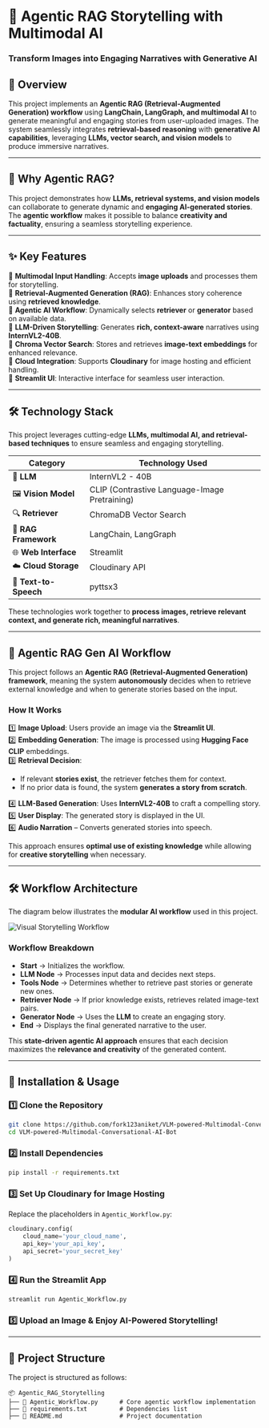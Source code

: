# 📖 **Agentic RAG Storytelling with Multimodal AI**  

### **Transform Images into Engaging Narratives with Generative AI**  

## 🚀 Overview  
This project implements an **Agentic RAG (Retrieval-Augmented Generation) workflow** using **LangChain, LangGraph, and multimodal AI** to generate meaningful and engaging stories from user-uploaded images. The system seamlessly integrates **retrieval-based reasoning** with **generative AI capabilities**, leveraging **LLMs, vector search, and vision models** to produce immersive narratives.  

---

## 🎯 **Why Agentic RAG?**  
This project demonstrates how **LLMs, retrieval systems, and vision models** can collaborate to generate dynamic and **engaging AI-generated stories**. The **agentic workflow** makes it possible to balance **creativity and factuality**, ensuring a seamless storytelling experience.

---

## ✨ Key Features  
🔹 **Multimodal Input Handling**: Accepts **image uploads** and processes them for storytelling.  
🔹 **Retrieval-Augmented Generation (RAG)**: Enhances story coherence using **retrieved knowledge**.  
🔹 **Agentic AI Workflow**: Dynamically selects **retriever** or **generator** based on available data.  
🔹 **LLM-Driven Storytelling**: Generates **rich, context-aware** narratives using **InternVL2-40B**.  
🔹 **Chroma Vector Search**: Stores and retrieves **image-text embeddings** for enhanced relevance.  
🔹 **Cloud Integration**: Supports **Cloudinary** for image hosting and efficient handling.  
🔹 **Streamlit UI**: Interactive interface for seamless user interaction.  

---

## 🛠 **Technology Stack**  

This project leverages cutting-edge **LLMs, multimodal AI, and retrieval-based techniques** to ensure seamless and engaging storytelling.  

| **Category**       | **Technology Used** |
|--------------------|--------------------|
| 🤖 **LLM**         | InternVL2 - 40B |
| 🖼 **Vision Model** | CLIP (Contrastive Language-Image Pretraining) |
| 🔍 **Retriever**    | ChromaDB Vector Search |
| 📜 **RAG Framework** | LangChain, LangGraph |
| 🌐 **Web Interface** | Streamlit |
| ☁️ **Cloud Storage** | Cloudinary API |
| 🎤 **Text-to-Speech** | pyttsx3 |

These technologies work together to **process images, retrieve relevant context, and generate rich, meaningful narratives**.  

---

## 🎯 **Agentic RAG Gen AI Workflow**  

This project follows an **Agentic RAG (Retrieval-Augmented Generation) framework**, meaning the system **autonomously** decides when to retrieve external knowledge and when to generate stories based on the input.  

### **How It Works**  
1️⃣ **Image Upload**: Users provide an image via the **Streamlit UI**.  
2️⃣ **Embedding Generation**: The image is processed using **Hugging Face CLIP** embeddings.  
3️⃣ **Retrieval Decision**:  
   - If relevant **stories exist**, the retriever fetches them for context.  
   - If no prior data is found, the system **generates a story from scratch**.
     
4️⃣ **LLM-Based Generation**: Uses **InternVL2-40B** to craft a compelling story.  
5️⃣ **User Display**: The generated story is displayed in the UI.  
6️⃣ **Audio Narration** – Converts generated stories into speech.  

This approach ensures **optimal use of existing knowledge** while allowing for **creative storytelling** when necessary.  

---

## 🛠 **Workflow Architecture**  

The diagram below illustrates the **modular AI workflow** used in this project.  

![Visual Storytelling Workflow](image.png)  

### **Workflow Breakdown**  
- **Start** → Initializes the workflow.  
- **LLM Node** → Processes input data and decides next steps.  
- **Tools Node** → Determines whether to retrieve past stories or generate new ones.  
- **Retriever Node** → If prior knowledge exists, retrieves related image-text pairs.  
- **Generator Node** → Uses the **LLM** to create an engaging story.  
- **End** → Displays the final generated narrative to the user.  

This **state-driven agentic AI approach** ensures that each decision maximizes the **relevance and creativity** of the generated content.  

---

## 📌 **Installation & Usage**  

### **1️⃣ Clone the Repository**  
```bash
git clone https://github.com/fork123aniket/VLM-powered-Multimodal-Conversational-AI-Bot.git
cd VLM-powered-Multimodal-Conversational-AI-Bot
```

### **2️⃣ Install Dependencies**  
```bash
pip install -r requirements.txt
```

### **3️⃣ Set Up Cloudinary for Image Hosting**  
Replace the placeholders in `Agentic_Workflow.py`:  
```python
cloudinary.config(
    cloud_name='your_cloud_name',
    api_key='your_api_key',
    api_secret='your_secret_key'
)
```

### **4️⃣ Run the Streamlit App**  
```bash
streamlit run Agentic_Workflow.py
```

### **5️⃣ Upload an Image & Enjoy AI-Powered Storytelling!**  

---

## 📂 **Project Structure**  

The project is structured as follows:  

```
📦 Agentic_RAG_Storytelling
├── 📜 Agentic_Workflow.py      # Core agentic workflow implementation
├── 📜 requirements.txt         # Dependencies list
├── 📜 README.md                # Project documentation
